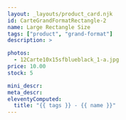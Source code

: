 ```yaml
---
layout: _layouts/product_card.njk
id: CarteGrandFormatRectangle-2
name: Large Rectangle Size
tags: ["product", "grand-format"]
description: >

photos:
  - 12Carte10x15sfblueblack_1-a.jpg
price: 10.00
stock: 5

mini_descr:
meta_descr:
eleventyComputed:
  title: "{{ tags }} - {{ name }}"
---
```

